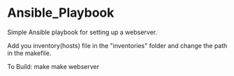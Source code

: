 # Ansible_Playbook

Simple Ansible playbook for setting up a webserver.

Add you inventory(hosts) file in the "inventories" folder and change the path in the makefile.

To Build:
    make
    make webserver
    
